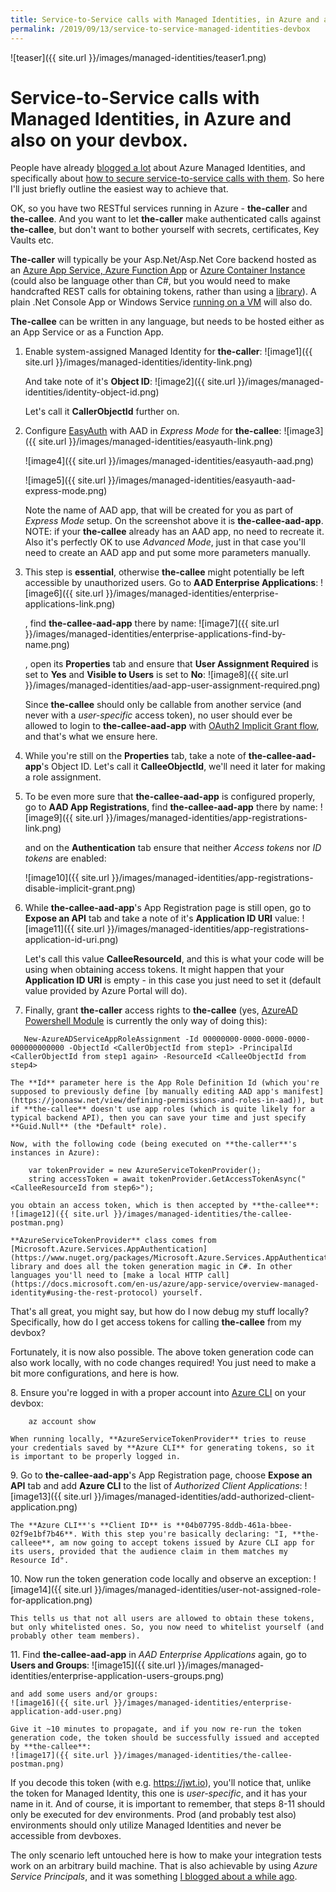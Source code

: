 ```yaml
---
title: Service-to-Service calls with Managed Identities, in Azure and also on your devbox.
permalink: /2019/09/13/service-to-service-managed-identities-devbox
---
```

![teaser]({{ site.url }}/images/managed-identities/teaser1.png)
# Service-to-Service calls with Managed Identities, in Azure and also on your devbox.

People have already [blogged a lot](https://blog.bredvid.no/protecting-your-asp-net-core-app-with-azure-ad-and-managed-service-identity-78007d7a0774) about Azure Managed Identities, and specifically about [how to secure service-to-service calls with them](https://joonasw.net/view/calling-your-apis-with-aad-msi-using-app-permissions). So here I'll just briefly outline the easiest way to achieve that.

OK, so you have two RESTful services running in Azure - **the-caller** and **the-callee**. And you want to let **the-caller** make authenticated calls against **the-callee**, but don't want to bother yourself with secrets, certificates, Key Vaults etc. 

**The-caller** will typically be your Asp.Net/Asp.Net Core backend hosted as an [Azure App Service, Azure Function App](https://docs.microsoft.com/en-us/azure/app-service/overview-managed-identity) or [Azure Container Instance](https://docs.microsoft.com/en-us/azure/container-instances/container-instances-managed-identity) (could also be language other than C#, but you would need to make handcrafted REST calls for obtaining tokens, rather than using a [library](https://www.nuget.org/packages/Microsoft.Azure.Services.AppAuthentication)). A plain .Net Console App or Windows Service [running on a VM](https://docs.microsoft.com/en-us/azure/active-directory/managed-identities-azure-resources/qs-configure-portal-windows-vm) will also do.

**The-callee** can be written in any language, but needs to be hosted either as an App Service or as a Function App.

1. Enable system-assigned Managed Identity for **the-caller**:
    ![image1]({{ site.url }}/images/managed-identities/identity-link.png)

    And take note of it's **Object ID**:
    ![image2]({{ site.url }}/images/managed-identities/identity-object-id.png)

    Let's call it **CallerObjectId** further on.

2. Configure [EasyAuth](https://github.com/cgillum/easyauth/wiki) with AAD in *Express Mode* for **the-callee**:
    ![image3]({{ site.url }}/images/managed-identities/easyauth-link.png)
    
    ![image4]({{ site.url }}/images/managed-identities/easyauth-aad.png)
    
    ![image5]({{ site.url }}/images/managed-identities/easyauth-aad-express-mode.png)

    Note the name of AAD app, that will be created for you as part of *Express Mode* setup. On the screenshot above it is **the-callee-aad-app**.
    NOTE: if your **the-callee** already has an AAD app, no need to recreate it. Also it's perfectly OK to use *Advanced Mode*, just in that case you'll need to create an AAD app and put some more parameters manually.

3. This step is **essential**, otherwise **the-callee** might potentially be left accessible by unauthorized users. Go to **AAD Enterprise Applications**:
    ![image6]({{ site.url }}/images/managed-identities/enterprise-applications-link.png)

    , find **the-callee-aad-app** there by name:
    ![image7]({{ site.url }}/images/managed-identities/enterprise-applications-find-by-name.png)
    
    , open its **Properties** tab and ensure that **User Assignment Required** is set to **Yes** and **Visible to Users** is set to **No**:
    ![image8]({{ site.url }}/images/managed-identities/aad-app-user-assignment-required.png)

    Since **the-callee** should only be callable from another service (and never with a *user-specific* access token), no user should ever be allowed to login to **the-callee-aad-app** with [OAuth2 Implicit Grant flow](https://docs.microsoft.com/en-us/azure/active-directory/develop/v1-oauth2-implicit-grant-flow), and that's what we ensure here. 

4. While you're still on the **Properties** tab, take a note of **the-callee-aad-app**'s Object ID. Let's call it **CalleeObjectId**, we'll need it later for making a role assignment.

5. To be even more sure that **the-callee-aad-app** is configured properly, go to **AAD App Registrations**, find **the-callee-aad-app** there by name:
    ![image9]({{ site.url }}/images/managed-identities/app-registrations-link.png)

    and on the **Authentication** tab ensure that neither *Access tokens* nor *ID tokens* are enabled:

    ![image10]({{ site.url }}/images/managed-identities/app-registrations-disable-implicit-grant.png)

6. While **the-callee-aad-app**'s App Registration page is still open, go to **Expose an API** tab and take a note of it's **Application ID URI** value:
    ![image11]({{ site.url }}/images/managed-identities/app-registrations-application-id-uri.png)

    Let's call this value **CalleeResourceId**, and this is what your code will be using when obtaining access tokens. It might happen that your **Application ID URI** is empty - in this case you just need to set it (default value provided by Azure Portal will do).

7. Finally, grant **the-caller** access rights to **the-callee** (yes, [AzureAD Powershell Module](https://docs.microsoft.com/en-us/powershell/module/azuread/?view=azureadps-2.0) is currently the only way of doing this):
```
   New-AzureADServiceAppRoleAssignment -Id 00000000-0000-0000-0000-000000000000 -ObjectId <CallerObjectId from step1> -PrincipalId <CallerObjectId from step1 again> -ResourceId <CalleeObjectId from step4>
```

    The **Id** parameter here is the App Role Definition Id (which you're supposed to previously define [by manually editing AAD app's manifest](https://joonasw.net/view/defining-permissions-and-roles-in-aad)), but if **the-callee** doesn't use app roles (which is quite likely for a typical backend API), then you can save your time and just specify **Guid.Null** (the *Default* role).

    Now, with the following code (being executed on **the-caller**'s instances in Azure):
```
    var tokenProvider = new AzureServiceTokenProvider();
    string accessToken = await tokenProvider.GetAccessTokenAsync("<CalleeResourceId from step6>");
```

    you obtain an access token, which is then accepted by **the-callee**:
    ![image12]({{ site.url }}/images/managed-identities/the-callee-postman.png)

    **AzureServiceTokenProvider** class comes from [Microsoft.Azure.Services.AppAuthentication](https://www.nuget.org/packages/Microsoft.Azure.Services.AppAuthentication) library and does all the token generation magic in C#. In other languages you'll need to [make a local HTTP call](https://docs.microsoft.com/en-us/azure/app-service/overview-managed-identity#using-the-rest-protocol) yourself.



That's all great, you might say, but how do I now debug my stuff locally? Specifically, how do I get access tokens for calling **the-callee** from my devbox?

Fortunately, it is now also possible. The above token generation code can also work locally, with no code changes required! You just need to make a bit more configurations, and here is how.



<span>8.</span> Ensure you're logged in with a proper account into [Azure CLI](https://docs.microsoft.com/en-us/cli/azure/install-azure-cli?view=azure-cli-latest) on your devbox:
```
    az account show
```

    When running locally, **AzureServiceTokenProvider** tries to reuse your credentials saved by **Azure CLI** for generating tokens, so it is important to be properly logged in.

<span>9.</span> Go to **the-callee-aad-app**'s App Registration page, choose **Expose an API** tab and add **Azure CLI** to the list of *Authorized Client Applications*:
    ![image13]({{ site.url }}/images/managed-identities/add-authorized-client-application.png)

    The **Azure CLI**'s **Client ID** is **04b07795-8ddb-461a-bbee-02f9e1bf7b46**. With this step you're basically declaring: "I, **the-calleee**, am now going to accept tokens issued by Azure CLI app for its users, provided that the audience claim in them matches my Resource Id".

<span>10.</span> Now run the token generation code locally and observe an exception:
    ![image14]({{ site.url }}/images/managed-identities/user-not-assigned-role-for-application.png)

    This tells us that not all users are allowed to obtain these tokens, but only whitelisted ones. So, you now need to whitelist yourself (and probably other team members).

<span>11.</span> Find **the-callee-aad-app** in *AAD Enterprise Applications* again, go to **Users and Groups**:
    ![image15]({{ site.url }}/images/managed-identities/enterprise-application-users-groups.png)

    and add some users and/or groups:
    ![image16]({{ site.url }}/images/managed-identities/enterprise-application-add-user.png)

    Give it ~10 minutes to propagate, and if you now re-run the token generation code, the token should be successfully issued and accepted by **the-callee**:
    ![image17]({{ site.url }}/images/managed-identities/the-callee-postman.png)

If you decode this token (with e.g. https://jwt.io), you'll notice that, unlike the token for Managed Identity, this one is *user-specific*, and it has your name in it. And of course, it is important to remember, that steps 8-11 should only be executed for dev environments. Prod (and probably test also) environments should only utilize Managed Identities and never be accessible from devboxes.

The only scenario left untouched here is how to make your integration tests work on an arbitrary build machine. That is also achievable by using *Azure Service Principals*, and it was something [I blogged about a while ago](https://scale-tone.github.io/2019/05/21/azure-function-integration-tests-service-principal).